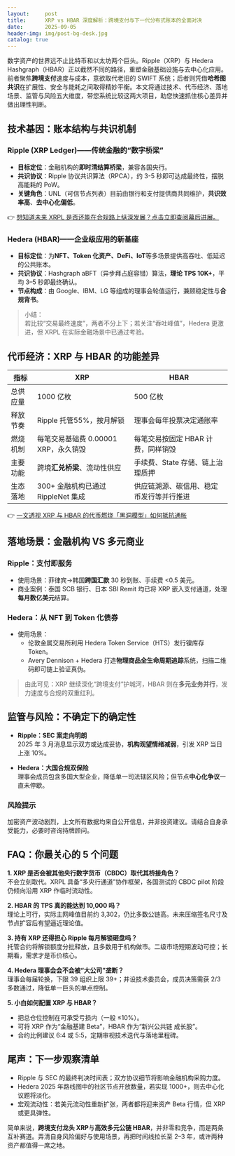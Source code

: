 ```yaml
---
layout:     post
title:      XRP vs HBAR 深度解析：跨境支付与下一代分布式账本的全面对决
date:       2025-09-05
header-img: img/post-bg-desk.jpg
catalog: true
---
```


数字资产的世界远不止比特币和以太坊两个巨头。Ripple（XRP）与 Hedera Hashgraph（HBAR）正以截然不同的路径，重塑金融基础设施与去中心化应用。前者聚焦**跨境支付**速度与成本，意欲取代老旧的 SWIFT 系统；后者则凭借**哈希图共识**在扩展性、安全与能耗之间取得精妙平衡。本文将通过技术、代币经济、落地场景、监管与风险五大维度，带您系统比较这两大项目，助您快速抓住核心差异并做出理性判断。

## 技术基因：账本结构与共识机制

### Ripple (XRP Ledger)——传统金融的“数字桥梁”
- **目标定位**：金融机构的**即时清结算桥梁**，兼容各国央行。  
- **共识协议**：Ripple 协议共识算法（RPCA），约 3-5 秒即可达成最终性，摆脱高能耗的 PoW。  
- **关键角色**：UNL（可信节点列表）目前由银行和支付提供商共同维护，**共识效率高**、**去中心化偏低**。

👉 [想知道未来 XRPL 是否还能在合规路上纵深发展？点击立即查阅幕后进展。](https://okxdog.com/)

### Hedera (HBAR)——企业级应用的新基座
- **目标定位**：为**NFT、Token 化资产、DeFi、IoT**等多场景提供高吞吐、低延迟的公共账本。  
- **共识协议**：Hashgraph aBFT（异步拜占庭容错）算法，**理论 TPS 10K+**，平均 3–5 秒即最终确认。  
- **节点构成**：由 Google、IBM、LG 等组成的理事会轮值运行，兼顾稳定性与**合规背书**。

> 小结：  
> 若比较“交易最终速度”，两者不分上下；若关注“吞吐峰值”，Hedera 更激进，但 XRPL 在实际金融场景中已通过考验。

## 代币经济：XRP 与 HBAR 的功能差异

| 指标 | XRP | HBAR |
|---|---|---|
| 总供应量 | 1000 亿枚 | 500 亿枚 |
| 释放节奏 | Ripple 托管55%，按月解锁 | 理事会每年投票决定通胀率 |
| 燃烧机制 | 每笔交易基础费 0.00001 XRP，永久销毁 | 每笔交易按固定 HBAR 计费，同样销毁 |
| 主要功能 | 跨境**汇兑桥梁**、流动性供应 | 手续费、State 存储、链上治理质押 |
| 生态落地 | 300+ 金融机构已通过 RippleNet 集成 | 供应链溯源、碳信用、稳定币发行等并行推进 |

👉 [一文透视 XRP 与 HBAR 的代币燃烧「黑洞模型」如何抵抗通胀](https://okxdog.com/)

## 落地场景：金融机构 VS 多元商业

### Ripple：支付即服务
- 使用场景：菲律宾→韩国**跨国汇款** 30 秒到账、手续费 <0.5 美元。  
- 商业案例：泰国 SCB 银行、日本 SBI Remit 均已将 XRP 嵌入支付通道，处理**每月数亿美元**结算。

### Hedera：从 NFT 到 Token 化债券
- 使用场景：  
  - 伦敦金属交易所利用 Hedera Token Service（HTS）发行镍库存 Token。  
  - Avery Dennison + Hedera 打造**物理商品全生命周期追踪**系统，扫描二维码即可链上验证真伪。  

> 由此可见：XRP 继续深化“跨境支付”护城河，HBAR 则在**多元业务并行**，发力速度与合规的双重红利。

## 监管与风险：不确定下的确定性

- **Ripple：SEC 案走向明朗**  
  2025 年 3 月消息显示双方或达成妥协，**机构观望情绪减弱**，引发 XRP 当日上涨 10%。

- **Hedera：大国合规双保险**  
  理事会成员包含多国大型企业，降低单一司法辖区风险；但节点**中心化争议**一直未停歇。

### 风险提示
加密资产波动剧烈，上文所有数据均来自公开信息，并非投资建议。请结合自身承受能力，必要时咨询持牌顾问。

## FAQ：你最关心的 5 个问题

**1. XRP 是否会被其他央行数字货币（CBDC）取代其桥接角色？**  
不会立刻取代。XRPL 具备“多央行通道”协作框架，各国测试的 CBDC pilot 阶段仍倾向沿用 XRP 作临时流动性。

**2. HBAR 的 TPS 真的能达到 10,000 吗？**  
理论上可行，实际主网峰值目前约 3,302，仍比多数公链高。未来压缩签名尺寸及节点扩容后有望逼近理论值。

**3. 持有 XRP 还得担心 Ripple 每月解锁砸盘吗？**  
托管合约将解锁额度分批释放，且多数用于机构做市。二级市场短期波动可控；长期看，需求才是币价核心。

**4. Hedera 理事会会不会被“大公司”垄断？**  
理事会每届轮换，下限 39 组织上限 39+；并设技术委员会，成员决策需获 2/3 多数通过，降低单一巨头的单点控制。

**5. 小白如何配置 XRP 与 HBAR？**  
- 把总仓位控制在可承受亏损内（一般 ≤10%）。  
- 可将 XRP 作为“金融基建 Beta”，HBAR 作为“新兴公共链 成长股”。  
- 合约比例建议 6:4 或 5:5，定期审视技术迭代与落地里程碑。

## 尾声：下一步观察清单

- Ripple 与 SEC 的最终判决时间表；双方协议细节将影响金融机构采购力度。  
- Hedera 2025 年路线图中的社区节点开放数量，若实现 1000+，则去中心化议题将淡化。  
- 宏观流动性：若美元流动性重新扩张，两者都将迎来资产 Beta 行情，但 XRP 或更具弹性。

简单来说，**跨境支付龙头 XRP**与**高效多元公链 HBAR**，并非零和竞争，而是两条互补赛道。弄清自身风险偏好与使用场景，再把时间线拉长至 2–3 年，或许两种资产都值得一席之地。
